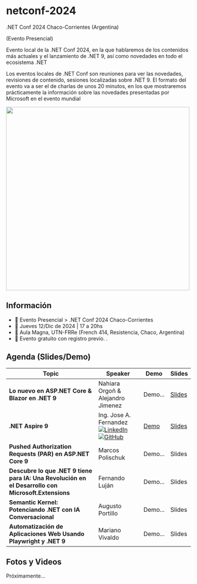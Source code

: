 ﻿# netconf-2024
.NET Conf 2024 Chaco-Corrientes (Argentina) 

(Evento Presencial)

Evento local de la .NET Conf 2024, en la que hablaremos de los contenidos más actuales y el lanzamiento de .NET 9, así como novedades en todo el ecosistema .NET

Los eventos locales de .NET Conf son reuniones para ver las novedades, revisiones de contenido, sesiones localizadas sobre .NET 9. El formato del evento va a ser el de charlas de unos 20 minutos, en los que mostraremos prácticamente la información sobre las novedades presentadas por Microsoft en el evento mundial

<img src="social-media/NET Conf 2024 WhatsApp 02.png" width="500" />


## Información
 + 📢 Evento Presencial > .NET Conf 2024 Chaco-Corrientes
 + 📅 Jueves 12/Dic de 2024 | 17 a 20hs
 + 📍 Aula Magna, UTN-FRRe (French 414, Resistencia, Chaco, Argentina)
 + 🎫 Evento gratuito con registro previo. .
  


## Agenda (Slides/Demo)

| Topic | Speaker | Demo | Slides | 
| --- | --- |  --- |  --- |
| **Lo nuevo en ASP.NET Core & Blazor en .NET 9** | Nahiara Orgoñ & Alejandro Jimenez | Demo... | [Slides](https://speakerdeck.com/kripto/lo-nuevo-en-asp-dot-net-core-and-blazor-en-net-9) | 
| **.NET Aspire 9** | Ing. Jose A. Fernandez [![LinkedIn](./images/icon-linkedin.png)](https://www.linkedin.com/in/fernandezja/)&nbsp; [![GitHub](./images/icon-github.png)](https://github.com/fernandezja)| [Demo](https://github.com/fernandezja/aspire-net9-dotnetconf-2024) | [Slides](https://speakerdeck.com/fernandezja/dot-net-aspire-9) |
| **Pushed Authorization Requests (PAR) en ASP.NET Core 9** | Marcos Polischuk | Demo... | Slides | 
| **Descubre lo que .NET 9 tiene para IA: Una Revolución en el Desarrollo con Microsoft.Extensions** | Fernando Luján | Demo... | Slides | 
| **Semantic Kernel: Potenciando .NET con IA Conversacional** | Augusto Portillo | Demo... | Slides | 
| **Automatización de Aplicaciones Web Usando Playwright y .NET 9** | Mariano Vivaldo | Demo... | Slides | 

## Fotos y Videos
Próximamente...
